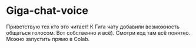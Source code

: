# Giga-chat-voice

Приветствую тех кто это читает! К Гига чату добавили возможность общаться голосом. Вот собственно и всё). Смотри код там всё понятно. Можно запустить прямо в Colab. 
